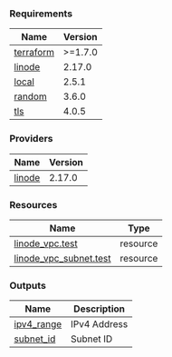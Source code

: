 <!-- BEGIN_TF_DOCS -->
### Requirements

| Name | Version |
|------|---------|
| <a name="requirement_terraform"></a> [terraform](#requirement\_terraform) | >=1.7.0 |
| <a name="requirement_linode"></a> [linode](#requirement\_linode) | 2.17.0 |
| <a name="requirement_local"></a> [local](#requirement\_local) | 2.5.1 |
| <a name="requirement_random"></a> [random](#requirement\_random) | 3.6.0 |
| <a name="requirement_tls"></a> [tls](#requirement\_tls) | 4.0.5 |

### Providers

| Name | Version |
|------|---------|
| <a name="provider_linode"></a> [linode](#provider\_linode) | 2.17.0 |

### Resources

| Name | Type |
|------|------|
| [linode_vpc.test](https://registry.terraform.io/providers/linode/linode/2.17.0/docs/resources/vpc) | resource |
| [linode_vpc_subnet.test](https://registry.terraform.io/providers/linode/linode/2.17.0/docs/resources/vpc_subnet) | resource |

### Outputs

| Name | Description |
|------|-------------|
| <a name="output_ipv4_range"></a> [ipv4\_range](#output\_ipv4\_range) | IPv4 Address |
| <a name="output_subnet_id"></a> [subnet\_id](#output\_subnet\_id) | Subnet ID |
<!-- END_TF_DOCS -->